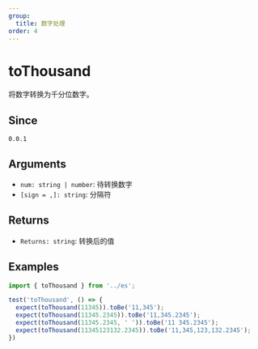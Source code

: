 ```yaml
---
group:
  title: 数字处理
order: 4
---
```


# toThousand

将数字转换为千分位数字。

## Since

`0.0.1`

## Arguments

- `num: string | number`: 待转换数字
- `[sign = ,]: string`: 分隔符

## Returns

- `Returns: string`: 转换后的值

## Examples

```js
import { toThousand } from '../es';

test('toThousand', () => {
  expect(toThousand(11345)).toBe('11,345');
  expect(toThousand(11345.2345)).toBe('11,345.2345');
  expect(toThousand(11345.2345, ' ')).toBe('11 345.2345');
  expect(toThousand(11345123132.2345)).toBe('11,345,123,132.2345');
})
```
